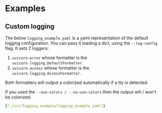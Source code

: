 # Examples

## Custom logging

The below `logging_example.yaml` is a yaml representation of the default logging configuration.
You can pass it loading a dict, using the `--log-config` flag.
It sets 2 loggers:
1. `uvicorn.error` whose formatter is the `uvicorn.logging.DefaultFormatter`. 
2. `uvicorn.access` whose formatter is the `uvicorn.logging.AccessFormatter`. 

Both formatters will output a colorized automatically if a tty is detected.

If you used the `--use-colors / --no-use-colors` then the output will / won't be colorized.

```yaml hl_lines="7 11 38 39 40 41"
{!./src/logging_example/logging_example.yaml!}
```
